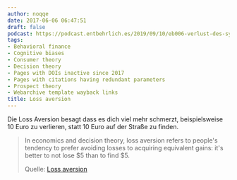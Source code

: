```yaml
---
author: noqqe
date: 2017-06-06 06:47:51
draft: false
podcast: https://podcast.entbehrlich.es/2019/09/10/eb006-verlust-des-synthetischen-gummis/
tags:
- Behavioral finance
- Cognitive biases
- Consumer theory
- Decision theory
- Pages with DOIs inactive since 2017
- Pages with citations having redundant parameters
- Prospect theory
- Webarchive template wayback links
title: Loss aversion
---
```


Die Loss Aversion besagt dass es dich viel mehr schmerzt, beispielsweise 10
Euro zu verlieren, statt 10 Euro auf der Straße zu finden.

> In economics and decision theory, loss aversion refers to people's tendency to
> prefer avoiding losses to acquiring equivalent gains: it's better to not lose
> $5 than to find $5.
>
> Quelle: [Loss aversion](https://en.wikipedia.org/wiki/Loss_aversion)